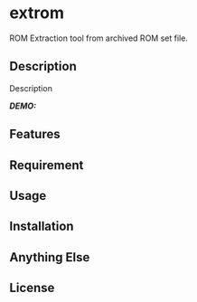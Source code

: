 # extrom

ROM Extraction tool from archived ROM set file.

## Description

Description

***DEMO:***


## Features

## Requirement

## Usage

## Installation

## Anything Else

## License
